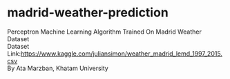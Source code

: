 # madrid-weather-prediction
Perceptron Machine Learning Algorithm Trained On Madrid Weather Dataset  
Dataset Link:https://www.kaggle.com/juliansimon/weather_madrid_lemd_1997_2015.csv  
By Ata Marzban, Khatam University
